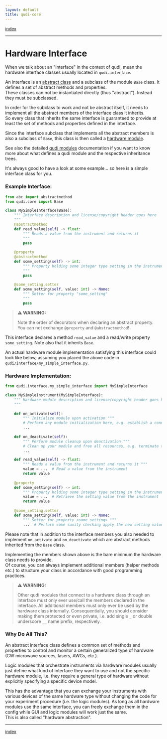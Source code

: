 ```yaml
---
layout: default
title: qudi-core
---
```


[index](../index.md)

---

# Hardware Interface
When we talk about an "interface" in the context of qudi, mean the hardware interface classes 
usually located in `qudi.interface`.

An interface is an [abstract class](https://en.wikipedia.org/wiki/Abstract_type) and a subclass of 
the module `Base` class. It defines a set of abstract methods and properties.  
These classes can not be instantiated directly (thus "abstract"). Instead they must be subclassed.

In order for the subclass to work and not be abstract itself, it needs to implement all the 
abstract members of the interface class it inherits.  
So every class that inherits the same interface is guaranteed to provide at least the set of 
methods and properties defined in the interface.

Since the interface subclass that implements all the abstract members is also a subclass of `Base`,
this class is then called a [hardware module]().

See also the detailed [qudi modules](qudi_modules.md) documentation if you want to know more about 
what defines a qudi module and the respective inheritance trees.

It's always good to have a look at some example... so here is a simple interface class for you.

### Example Interface:
```python
from abc import abstractmethod
from qudi.core import Base

class MySimpleInterface(Base):
    """ Interface description and license/copyright header goes here
    """
    @abstractmethod
    def read_value(self) -> float:
        """ Reads a value from the instrument and returns it
        """
        pass
    
    @property
    @abstractmethod
    def some_setting(self) -> int:
        """ Property holding some integer type setting in the instrument 
        """
        pass
    
    @some_setting.setter
    def some_setting(self, value: int) -> None:
        """ Setter for property "some_setting" 
        """
        pass
```
> **⚠ WARNING:**
> 
> Note the order of decorators when declaring an abstract property. You can not exchange 
> `@property` and `@abstractmethod`!

This interface declares a method `read_value` and a read/write property `some_setting`. 
Note also that it inherits `Base`.

An actual hardware module implementation satisfying this interface could look like below, assuming 
you placed the above code in `qudi/interface/my_simple_interface.py`.
### Hardware Implementation:
```python
from qudi.interface.my_simple_interface import MySimpleInterface

class MySimpleInstrument(MySimpleInterface):
    """ Hardware module description and license/copyright header goes here
    """
        
    def on_activate(self):
        """ Initialize module upon activation """
        # Perform any module initialization here, e.g. establish a connection to the instrument etc.
        ...
        
    def on_deactivate(self):
        """ Perform module cleanup upon deactivation """
        # Clean up your module and free all resources, e.g. terminate the instrument connection
        ...

    def read_value(self) -> float:
        """ Reads a value from the instrument and returns it """
        value = ...  # Read a value from the instrument
        return value
    
    @property
    def some_setting(self) -> int:
        """ Property holding some integer type setting in the instrument """
        value = ...  # Retrieve the setting value from the instrument
        return value
    
    @some_setting.setter
    def some_setting(self, value: int) -> None:
        """ Setter for property <some_setting> """
        ...  # Perform some sanity checking apply the new setting value to the instrument
```

Please note that in addition to the interface members you also needed to implement `on_activate` 
and `on_deactivate` which are abstract methods inherited from the `Base` class.

Implementing the members shown above is the bare minimum the hardware class needs to provide.  
Of course, you can always implement additional members (helper methods etc.) to structure your 
class in accordance with good programming practices.

> **⚠ WARNING:**
> 
> Other qudi modules that connect to a hardware class through an interface must only ever use/call 
> the members declared in the interface. All additional members must only ever be used by the 
> hardware class internally. Consequentially, you should consider making them protected or even 
> private, i.e. add single `_` or double underscore `__` name prefix, respectively. 

### Why Do All This?
An abstract interface class defines a common set of methods and properties to control and monitor a 
certain generalized type of hardware (CW microwave sources, lasers, AWGs, etc.).

Logic modules that orchestrate instruments via hardware modules usually just define what kind of 
interface they want to use and not the specific hardware module, i.e. they require a general type 
of hardware without explicitly specifying a specific device model.

This has the advantage that you can exchange your instruments with various devices of the same 
hardware type without changing the code for your experiment procedure (i.e. the logic modules). 
As long as all hardware modules use the same interface, you can freely exchange them in the config 
while GUI and logic modules will work just the same.  
This is also called "hardware abstraction".

---

[index](../index.md)
